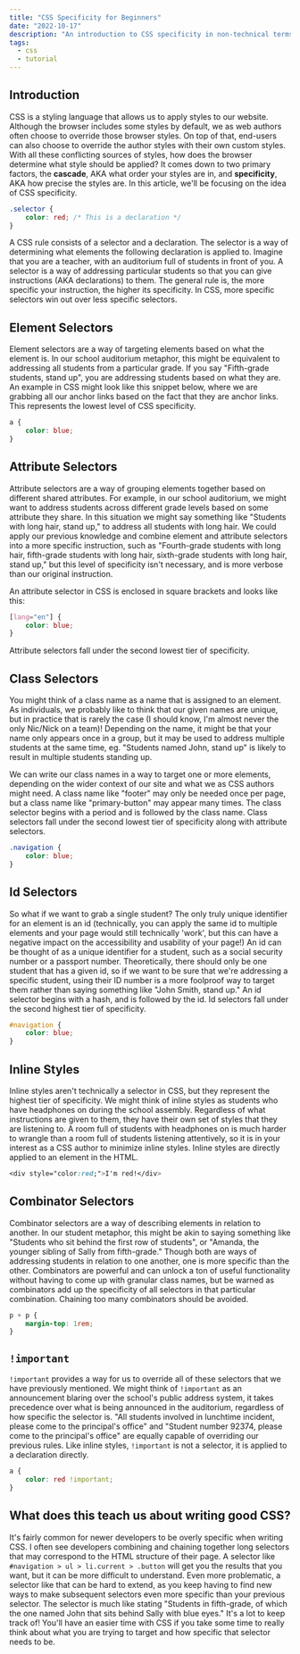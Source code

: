 ```yaml
---
title: "CSS Specificity for Beginners"
date: "2022-10-17"
description: "An introduction to CSS specificity in non-technical terms"
tags:
  - css
  - tutorial
---
```


## Introduction

CSS is a styling language that allows us to apply styles to our website. Although the browser includes some styles by default, we as web authors often choose to override those browser styles. On top of that, end-users can also choose to override the author styles with their own custom styles. With all these conflicting sources of styles, how does the browser determine what style should be applied? It comes down to two primary factors, the **cascade**, AKA what order your styles are in, and **specificity**, AKA how precise the styles are. In this article, we'll be focusing on the idea of CSS specificity.

```css
.selector {
	color: red; /* This is a declaration */
}
```

A CSS rule consists of a selector and a declaration. The selector is a way of determining what elements the following declaration is applied to. Imagine that you are a teacher, with an auditorium full of students in front of you. A selector is a way of addressing particular students so that you can give instructions (AKA declarations) to them. The general rule is, the more specific your instruction, the higher its specificity. In CSS, more specific selectors win out over less specific selectors.

## Element Selectors

Element selectors are a way of targeting elements based on what the element is. In our school auditorium metaphor, this might be equivalent to addressing all students from a particular grade. If you say "Fifth-grade students, stand up", you are addressing students based on what they are. An example in CSS might look like this snippet below, where we are grabbing all our anchor links based on the fact that they are anchor links. This represents the lowest level of CSS specificity.

```css
a {
	color: blue;
}
```

## Attribute Selectors

Attribute selectors are a way of grouping elements together based on different shared attributes. For example, in our school auditorium, we might want to address students across different grade levels based on some attribute they share. In this situation we might say something like "Students with long hair, stand up," to address all students with long hair. We could apply our previous knowledge and combine element and attribute selectors into a more specific instruction, such as "Fourth-grade students with long hair, fifth-grade students with long hair, sixth-grade students with long hair, stand up," but this level of specificity isn't necessary, and is more verbose than our original instruction.

An attribute selector in CSS is enclosed in square brackets and looks like this:

```css
[lang="en"] {
	color: blue;
}
```

Attribute selectors fall under the second lowest tier of specificity.

## Class Selectors

You might think of a class name as a name that is assigned to an element. As individuals, we probably like to think that our given names are unique, but in practice that is rarely the case (I should know, I'm almost never the only Nic/Nick on a team)! Depending on the name, it might be that your name only appears once in a group, but it may be used to address multiple students at the same time, eg. "Students named John, stand up" is likely to result in multiple students standing up.

We can write our class names in a way to target one or more elements, depending on the wider context of our site and what we as CSS authors might need. A class name like "footer" may only be needed once per page, but a class name like "primary-button" may appear many times. The class selector begins with a period and is followed by the class name. Class selectors fall under the second lowest tier of specificity along with attribute selectors.

```css
.navigation {
	color: blue;
}
```

## Id Selectors

So what if we want to grab a single student? The only truly unique identifier for an element is an id (technically, you can apply the same id to multiple elements and your page would still technically 'work', but this can have a negative impact on the accessibility and usability of your page!) An id can be thought of as a unique identifier for a student, such as a social security number or a passport number. Theoretically, there should only be one student that has a given id, so if we want to be sure that we're addressing a specific student, using their ID number is a more foolproof way to target them rather than saying something like "John Smith, stand up." An id selector begins with a hash, and is followed by the id. Id selectors fall under the second highest tier of specificity.

```css
#navigation {
	color: blue;
}
```

## Inline Styles

Inline styles aren't technically a selector in CSS, but they represent the highest tier of specificity. We might think of inline styles as students who have headphones on during the school assembly. Regardless of what instructions are given to them, they have their own set of styles that they are listening to. A room full of students with headphones on is much harder to wrangle than a room full of students listening attentively, so it is in your interest as a CSS author to minimize inline styles. Inline styles are directly applied to an element in the HTML.

```css
<div style="color:red;">I'm red!</div>
```

## Combinator Selectors

Combinator selectors are a way of describing elements in relation to another. In our student metaphor, this might be akin to saying something like "Students who sit behind the first row of students", or "Amanda, the younger sibling of Sally from fifth-grade." Though both are ways of addressing students in relation to one another, one is more specific than the other. Combinators are powerful and can unlock a ton of useful functionality without having to come up with granular class names, but be warned as combinators add up the specificity of all selectors in that particular combination. Chaining too many combinators should be avoided.

```css
p + p {
	margin-top: 1rem;
}
```

## `!important`

`!important` provides a way for us to override all of these selectors that we have previously mentioned. We might think of `!important` as an announcement blaring over the school's public address system, it takes precedence over what is being announced in the auditorium, regardless of how specific the selector is. "All students involved in lunchtime incident, please come to the principal's office" and "Student number 92374, please come to the principal's office" are equally capable of overriding our previous rules. Like inline styles, `!important` is not a selector, it is applied to a declaration directly.

```css
a {
	color: red !important;
}
```

## What does this teach us about writing good CSS?

It's fairly common for newer developers to be overly specific when writing CSS. I often see developers combining and chaining together long selectors that may correspond to the HTML structure of their page. A selector like `#navigation > ul > li.current > .button` will get you the results that you want, but it can be more difficult to understand. Even more problematic, a selector like that can be hard to extend, as you keep having to find new ways to make subsequent selectors even more specific than your previous selector. The selector is much like stating "Students in fifth-grade, of which the one named John that sits behind Sally with blue eyes." It's a lot to keep track of! You'll have an easier time with CSS if you take some time to really think about what you are trying to target and how specific that selector needs to be.
